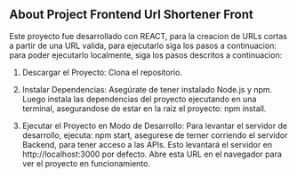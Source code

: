 ## About Project Frontend Url Shortener Front

Este proyecto fue desarrollado con REACT, para la creacion de URLs cortas a partir de una URL valida, para ejecutarlo siga los pasos a continuacion:
para poder ejecutarlo localmente, siga los pasos descritos a continuacion:

1. Descargar el Proyecto:
   Clona el repositorio.

2. Instalar Dependencias: 
    Asegúrate de tener instalado Node.js y npm. Luego instala las dependencias del proyecto ejecutando en una terminal, asegurandose de estar en la raiz el proyecto: npm install.

3. Ejecutar el Proyecto en Modo de Desarrollo:
   Para levantar el servidor de desarrollo, ejecuta: npm start, asegurese de terner corriendo el servidor Backend, para tener acceso a las APIs. Esto levantará el servidor en 
   http://localhost:3000 por defecto. Abre esta URL en el navegador para ver el proyecto en funcionamiento.

